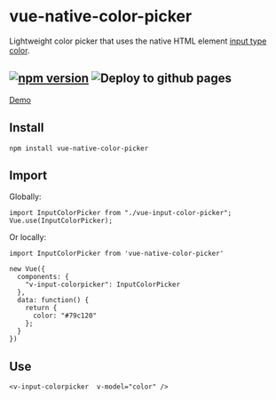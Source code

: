 # vue-native-color-picker

Lightweight color picker that uses the native HTML element [input type color](https://developer.mozilla.org/en-US/docs/Web/HTML/Element/input/color).

[![npm version](https://badge.fury.io/js/vue-native-color-picker.svg)](https://badge.fury.io/js/vue-native-color-picker)
![Deploy to github pages](https://github.com/dcustodio/vue-native-color-picker/workflows/Deploy%20to%20github%20pages/badge.svg)
---

[Demo](https://dcustodio.github.io/vue-native-color-picker/)

## Install
```
npm install vue-native-color-picker
```

## Import 

Globally:

```
import InputColorPicker from "./vue-input-color-picker";
Vue.use(InputColorPicker);
```

Or locally:
```
import InputColorPicker from 'vue-native-color-picker'

new Vue({
  components: {
    "v-input-colorpicker": InputColorPicker
  },
  data: function() {
    return {
      color: "#79c120"
    };
  }
})

```

## Use

```
<v-input-colorpicker  v-model="color" />
```
